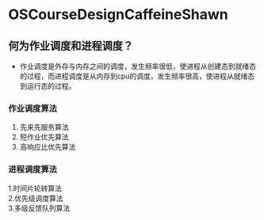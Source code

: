 # OSCourseDesignCaffeineShawn
## 何为作业调度和进程调度？
- 作业调度是外存与内存之间的调度，发生频率很低，使进程从创建态到就绪态的过程，而进程调度是从内存到cpu的调度，发生频率很高，使进程从就绪态到运行态的过程。
### 作业调度算法
1. 先来先服务算法  
2. 短作业优先算法  
3. 高响应比优先算法    
### 进程调度算法  
1.时间片轮转算法  
2.优先级调度算法   
3.多级反馈队列算法  
